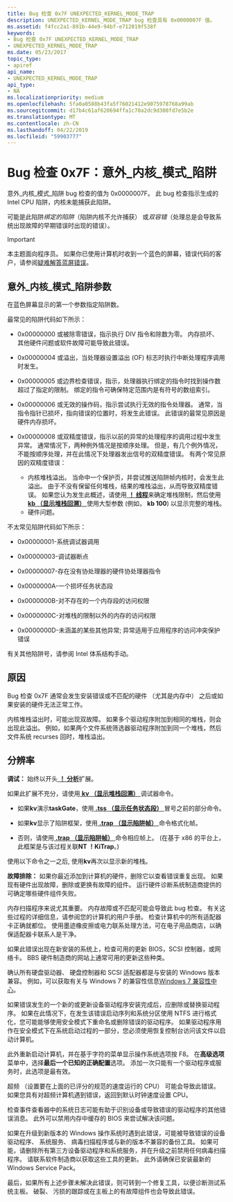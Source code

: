 ```yaml
---
title: Bug 检查 0x7F UNEXPECTED_KERNEL_MODE_TRAP
description: UNEXPECTED_KERNEL_MODE_TRAP bug 检查具有 0x0000007F 值。
ms.assetid: f4fcc2a1-891b-44e9-94bf-e712019f538f
keywords:
- Bug 检查 0x7F UNEXPECTED_KERNEL_MODE_TRAP
- UNEXPECTED_KERNEL_MODE_TRAP
ms.date: 05/23/2017
topic_type:
- apiref
api_name:
- UNEXPECTED_KERNEL_MODE_TRAP
api_type:
- NA
ms.localizationpriority: medium
ms.openlocfilehash: 5fa0a0588b43fa5f76021412e9075978768a99ab
ms.sourcegitcommit: d17b4c61af620694ffa1c70a2dc9d308fd7e5b2e
ms.translationtype: MT
ms.contentlocale: zh-CN
ms.lasthandoff: 04/22/2019
ms.locfileid: "59903777"
---
```

# <a name="bug-check-0x7f-unexpectedkernelmodetrap"></a>Bug 检查 0x7F：意外\_内核\_模式\_陷阱


意外\_内核\_模式\_陷阱 bug 检查的值为 0x0000007F。 此 bug 检查指示生成的 Intel CPU 陷阱，内核未能捕获此陷阱。

可能是此陷阱*绑定的陷阱*（陷阱内核不允许捕获） 或*双容错*（处理总是会导致系统出现故障的早期错误时出现的错误）。

> [!IMPORTANT]
> 本主题面向程序员。 如果你已使用计算机时收到一个蓝色的屏幕，错误代码的客户，请参阅[疑难解答蓝屏错误](https://windows.microsoft.com/windows-10/troubleshoot-blue-screen-errors)。


## <a name="unexpectedkernelmodetrap-parameters"></a>意外\_内核\_模式\_陷阱参数


在蓝色屏幕显示的第一个参数指定陷阱数。

最常见的陷阱代码如下所示：

-   0x00000000 或被除零错误，指示执行 DIV 指令和除数为零。 内存损坏、 其他硬件问题或软件故障可能导致此错误。

-   0x00000004 或溢出，当处理器设置溢出 (OF) 标志时执行中断处理程序调用时发生。

-   0x00000005 或边界检查错误，指示，处理器执行绑定的指令时找到操作数超过了指定的限制。 绑定的指令可确保特定范围内是有符号的数组索引。

-   0x00000006 或无效的操作码，指示尝试执行无效的指令处理器。 通常，当指令指针已损坏，指向错误的位置时，将发生此错误。 此错误的最常见原因是硬件内存损坏。

-   0x00000008 或双精度错误，指示以前的异常的处理程序的调用过程中发生异常。 通常情况下，两种例外情况是按顺序处理。 但是，有几个例外情况，不能按顺序处理，并在此情况下处理器发出信号的双精度错误。 有两个常见原因的双精度错误：
    -   内核堆栈溢出。 当命中一个保护页，并尝试推送陷阱帧内核时，会发生此溢出。 由于不没有保留任何堆栈，结果的堆栈溢出，从而导致双精度错误。 如果您认为发生此概述，请使用[ **！ 线程**](-thread.md)来确定堆栈限制，然后使用[ **kb （显示堆栈回溯）** ](k--kb--kc--kd--kp--kp--kv--display-stack-backtrace-.md)使用大型参数 (例如， **kb 100**) 以显示完整的堆栈。
    -   硬件问题。

不太常见陷阱代码如下所示：

-   0x00000001-系统调试器调用

-   0x00000003-调试器断点

-   0x00000007-存在没有协处理器的硬件协处理器指令

-   0x0000000A-一个损坏任务状态段

-   0x0000000B-对不存在的一个内存段的访问权限

-   0x0000000C-对堆栈的限制以外的内存的访问权限

-   0x0000000D-未涵盖的某些其他异常; 异常适用于应用程序的访问冲突保护错误

有关其他陷阱号，请参阅 Intel 体系结构手动。

<a name="cause"></a>原因
-----

Bug 检查 0x7F 通常会发生安装错误或不匹配的硬件 （尤其是内存中） 之后或如果安装的硬件无法正常工作。

内核堆栈溢出时，可能出现双故障。 如果多个驱动程序附加到相同的堆栈，则会出现此溢出。 例如，如果两个文件系统筛选器驱动程序附加到同一个堆栈，然后文件系统 recurses 回时，堆栈溢出。

<a name="resolution"></a>分辨率
----------

**调试：** 始终以开头[ **！ 分析**](-analyze.md)扩展。

如果此扩展不充分，请使用[ **kv （显示堆栈回溯）** ](k--kb--kc--kd--kp--kp--kv--display-stack-backtrace-.md)调试器命令。

-   如果**kv**演示**taskGate**，使用[ **.tss （显示任务状态段）** ](-tss--display-task-state-segment-.md)冒号之前的部分命令。

-   如果**kv**显示了陷阱框架，使用[ **.trap （显示陷阱帧）** ](-trap--display-trap-frame-.md)命令格式化帧。

-   否则，请使用[ **.trap （显示陷阱帧）** ](-trap--display-trap-frame-.md)命令相应帧上。 (在基于 x86 的平台上，此框架是与该过程关联**NT ！KiTrap**。)

使用以下命令之一之后, 使用**kv**再次以显示新的堆栈。

**故障排除：** 如果你最近添加到计算机的硬件，删除它以查看错误重复出现。 如果现有硬件出现故障，删除或更换有故障的组件。 运行硬件诊断系统制造商提供的可确定哪些硬件组件失败。

内存扫描程序来说尤其重要。 内存故障或不匹配可能会导致此 bug 检查。 有关这些过程的详细信息，请参阅您的计算机的用户手册。 检查计算机中的所有适配器卡正确就都位。 使用墨迹橡皮擦或电力联系处理方法，可在电子用品商店，以确保适配器卡联系人是干净。

如果此错误出现在新安装的系统上，检查可用的更新 BIOS，SCSI 控制器，或网络卡。 BBS 硬件制造商的网站上通常可用的更新这些种类。

确认所有硬盘驱动器、 硬盘控制器和 SCSI 适配器都是与安装的 Windows 版本兼容。 例如，可以获取有关与 Windows 7 的兼容性信息[Windows 7 兼容性中心](https://go.microsoft.com/fwlink/p/?LinkID=246806)。

如果错误发生的一个新的或更新设备驱动程序安装完成后，应删除或替换驱动程序。 如果在此情况下，在发生该错误启动序列和系统分区使用 NTFS 进行格式化，您可能能够使用安全模式下重命名或删除错误的驱动程序。 如果驱动程序用作在安全模式下在系统启动过程的一部分，您必须使用恢复控制台访问该文件以启动计算机。

此外重新启动计算机，并在基于字符的菜单显示操作系统选项按 F8。 在**高级选项**菜单中，选择**最后一个已知的正确配置**选项。 添加一次只能有一个驱动程序或服务时，此选项是最有效。

超频 （设置要在上面的已评分的规范的速度运行的 CPU） 可能会导致此错误。 如果您具有对超频计算机遇到错误，返回到默认时钟速度设置 CPU。

检查事件查看器中的系统日志可能有助于识别设备或导致错误的驱动程序的其他错误消息。 此外可以禁用内存中缓存的 BIOS 来尝试解决该问题。

如果在升级到新版本的 Windows 操作系统时遇到此错误，可能被导致错误的设备驱动程序、 系统服务、 病毒扫描程序或与新的版本不兼容的备份工具。 如果可能，请删除所有第三方设备驱动程序和系统服务，并在升级之前禁用任何病毒扫描程序。 请联系软件制造商以获取这些工具的更新。 此外请确保已安装最新的 Windows Service Pack。

最后，如果所有上述步骤未解决此错误，则可转到一个修复工具，以便诊断测试系统主板。 破裂、 污损的跟踪或在主板上的有故障组件也会导致此错误。

 

 




